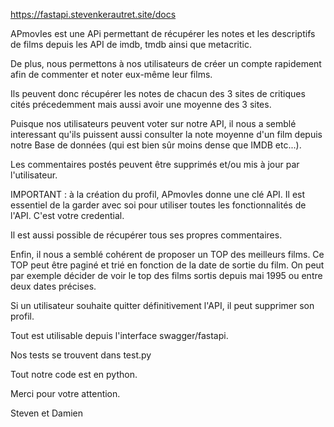 https://fastapi.stevenkerautret.site/docs

APmovIes est une APi permettant de récupérer les notes et les descriptifs de films depuis les API de imdb, tmdb ainsi que metacritic.

De plus, nous permettons à nos utilisateurs de créer un compte rapidement afin de commenter et noter eux-même leur films.

Ils peuvent donc récupérer les notes de chacun des 3 sites de critiques cités précedemment mais aussi avoir une moyenne des 3 sites.

Puisque nos utilisateurs peuvent voter sur notre API, il nous a semblé interessant qu'ils puissent aussi consulter la note moyenne d'un film depuis notre Base de données (qui est bien sûr moins dense que IMDB etc...).

Les commentaires postés peuvent être supprimés et/ou mis à jour par l'utilisateur.

IMPORTANT : à la création du profil, APmovIes donne une clé API. Il est essentiel de la garder avec soi pour utiliser toutes les fonctionnalités de l'API. C'est votre credential.

Il est aussi possible de récupérer tous ses propres commentaires.

Enfin, il nous a semblé cohérent de proposer un TOP des meilleurs films. Ce TOP peut être paginé et trié en fonction de la date de sortie du film. On peut par exemple décider de voir le top des films sortis depuis mai 1995 ou entre deux dates précises.

Si un utilisateur souhaite quitter définitivement l'API, il peut supprimer son profil.

Tout est utilisable depuis l'interface swagger/fastapi.

Nos tests se trouvent dans test.py

Tout notre code est en python.

Merci pour votre attention.

Steven et Damien